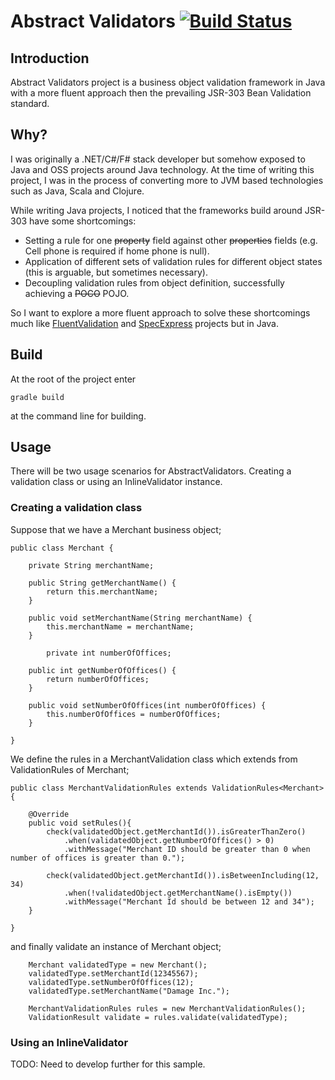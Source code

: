 # Abstract Validators   [![Build Status](https://travis-ci.org/berkesokhan/AbstractValidators.png?branch=master)](https://travis-ci.org/berkesokhan/AbstractValidators)

## Introduction
Abstract Validators project is a business object validation framework in Java with a more fluent approach then the prevailing JSR-303 Bean Validation standard. 

## Why?
I was originally a .NET/C#/F# stack developer but somehow exposed to Java and OSS projects around Java technology. At the time of writing this project, I was in the process of converting more to JVM based technologies such as Java, Scala and Clojure. 

While writing Java projects, I noticed that the frameworks build around JSR-303 have some shortcomings:

 - Setting a rule for one ~~property~~ field against other ~~properties~~ fields (e.g. Cell phone is required if home phone is null).
 - Application of different sets of validation rules for different object states (this is arguable, but sometimes necessary).
 - Decoupling validation rules from object definition, successfully achieving a ~~POCO~~ POJO.

 So I want to explore a more fluent approach to solve these shortcomings much like [FluentValidation](http://fluentvalidation.codeplex.com/wikipage?title=CreatingAValidator&referringTitle=Documentation&ANCHOR#Chaining) and [SpecExpress](http://specexpress.codeplex.com/wikipage?title=Specifications&referringTitle=Documentation) projects but in Java.

## Build  
At the root of the project enter

    gradle build

at the command line for building.
 
## Usage  

There will be two usage scenarios for AbstractValidators. Creating a validation class or using an InlineValidator instance.

### Creating a validation class  
Suppose that we have a Merchant business object;

	public class Merchant {

    	private String merchantName;

    	public String getMerchantName() {
        	return this.merchantName;
    	}

    	public void setMerchantName(String merchantName) {
        	this.merchantName = merchantName;
    	}
    	
    	    private int numberOfOffices;

    	public int getNumberOfOffices() {
        	return numberOfOffices;
    	}

    	public void setNumberOfOffices(int numberOfOffices) {
        	this.numberOfOffices = numberOfOffices;
    	}

	}

We define the rules in a MerchantValidation class which extends from ValidationRules of Merchant;

	public class MerchantValidationRules extends ValidationRules<Merchant> {

    	@Override
    	public void setRules(){
        	check(validatedObject.getMerchantId()).isGreaterThanZero()
                .when(validatedObject.getNumberOfOffices() > 0)
                .withMessage("Merchant ID should be greater than 0 when number of offices is greater than 0.");

        	check(validatedObject.getMerchantId()).isBetweenIncluding(12, 34)
                .when(!validatedObject.getMerchantName().isEmpty())
                .withMessage("Merchant Id should be between 12 and 34");
    	}

	}

and finally validate an instance of Merchant object;

		
        Merchant validatedType = new Merchant();
        validatedType.setMerchantId(12345567);
        validatedType.setNumberOfOffices(12);
        validatedType.setMerchantName("Damage Inc.");

		MerchantValidationRules rules = new MerchantValidationRules();
        ValidationResult validate = rules.validate(validatedType);


### Using an InlineValidator
  
TODO: Need to develop further for this sample.